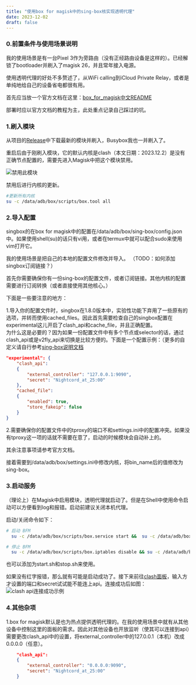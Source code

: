 ```yaml
---
title: "使用box for magisk中的sing-box核实现透明代理"
date: 2023-12-02
draft: false
---
```

<!--more-->

### 0.前置条件与使用场景说明
我的使用场景是有一台Pixel 3作为旁路由（没有正经路由设备是这样的）。已经解锁了bootloader并刷入了magisk 26，并且常年接入电源。  

使用透明代理的好处不多赘述了，从WiFi calling到iCloud Private Relay，或者是单纯地给自己的设备省电都很有用。    

首先应当放一个官方文档在这里：[box_for_magisk中文README][box4magisk中文readme]    

部署时应以官方文档的教程为主，此处重点记录自己踩过的坑。


### 1.刷入模块
从项目的[Release][bof4magiskrelease页面]中下载最新的模块并刷入，Busybox我也一并刷入了。  

重启后由于刚刷入模块，它的默认内核是clash（本文日期：2023.12.2）是没有正确节点配置的，需要先进入Magisk中把这个模块禁用。

![禁用此模块][禁用模块图片]

禁用后进行内核的更新。  
```bash
#更新所有内核
su -c /data/adb/box/scripts/box.tool all
```

### 2.导入配置
singbox的在box for magisk中的配置在/data/adb/box/sing-box/config.json中。如果使用shell(su)的话只有vi用，或者在termux中就可以配合sudo来使用vim打开它。  

我的使用场景是把自己的本地的配置文件修改并导入。
（TODO：如何添加singbox订阅链接？）

首先你需要确保你有一份sing-box的配置文件，或者订阅链接。其他内核的配置需要进行订阅转换（或者直接使用其他核心。）  

下面是一些要注意的地方：  

1.导入你的配置文件时，singbox在1.8.0版本中，实验性功能下弃用了一些原有的选项，并转而使用cached_files。因此首先需要检查自己的singbox配置在experimental这儿开启了clash_api和cache_file，并且正确配置。  
为什么这是必要的？因为如果一份配置文件中有多个节点或selector的话，通过clash_api或是v2fly_api来切换是比较方便的。下面是一个配置示例：（更多的自定义请自行参考[sing-box说明文档][sing-box说明文档]
```json
"experimental": {
    "clash_api": 
    {
        "external_controller": "127.0.0.1:9090", 
        "secret": "Nightcord_at_25:00"
    },
    "cached_file":
    {
        "enabled": true,
        "store_fakeip": false
    }
}
```
2.需要确保你的配置文件中的tproxy的端口不和settings.ini中的配置冲突。如果没有tproxy这一项的话就不需要在意了，启动的时候模块会自动补上的。

其余注意事项请参考官方文档。

接着需要到/data/adb/box/settings.ini中修改内核，将bin_name后的值修改为sing-box。

### 3.启动服务
（理论上）在Magisk中启用模块，透明代理就启动了。但是在Shell中使用命令启动可以方便看到log和报错。启动前建议关闭本机代理。  

启动/关闭命令如下：
```bash
# 启动 BFM
  su -c /data/adb/box/scripts/box.service start &&  su -c /data/adb/box/scripts/box.iptables enable

# 停止 BFM
  su -c /data/adb/box/scripts/box.iptables disable && su -c /data/adb/box/scripts/box.service stop
```
也可以添加为start.sh和stop.sh来使用。  

如果没有红字报错，那么就有可能是启动成功了。接下来前往[clash面板][razord面板]，输入方才设置的端口和secret试试能不能连上api。连接成功后如图：  
![clash api连接成功示例][clash api连接成功示例]

### 4.其他杂项
1.box for magisk默认是也为热点提供透明代理的。在我的使用场景中就有从其他设备中控制这里的面板的需求。因此对其他设备也开放监听（使其可以连接到api）需要更改clash_api中的设置，将external_controller中的127.0.0.1（本机）改成0.0.0.0（任意）。
```json
    "clash_api": 
    {
        "external_controller": "0.0.0.0:9090", 
        "secret": "Nightcord_at_25:00"
    }
```


[box4magisk中文readme]: https://github.com/taamarin/box_for_magisk/blob/master/docs/index_cn.md
[bof4magiskrelease页面]: https://github.com/taamarin/box_for_magisk/releases
[禁用模块图片]: https://41vk6f-my.sharepoint.com/:i:/g/personal/a8ec29b_nightcord_org/EStjyEirSN1GudrO2Q35--EBM_tDx0RndgEBBS-0Zg-NUg?download=1
[sing-box说明文档]: https://sing-box.sagernet.org/configuration/experimental/
[razord面板]: https://clash.razord.top/
[clash api连接成功示例]: https://41vk6f-my.sharepoint.com/:i:/g/personal/a8ec29b_nightcord_org/EQdUX9fvpcRCom47B1kcBaABf6nazZnlncqCQ8wxTSipkw?download=1

